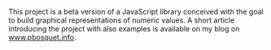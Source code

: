 This project is a beta version of a JavaScript library conceived with the goal to build graphical representations of numeric values.
A short article introducing the project with also examples is available on my blog on www.pbosquet.info. 